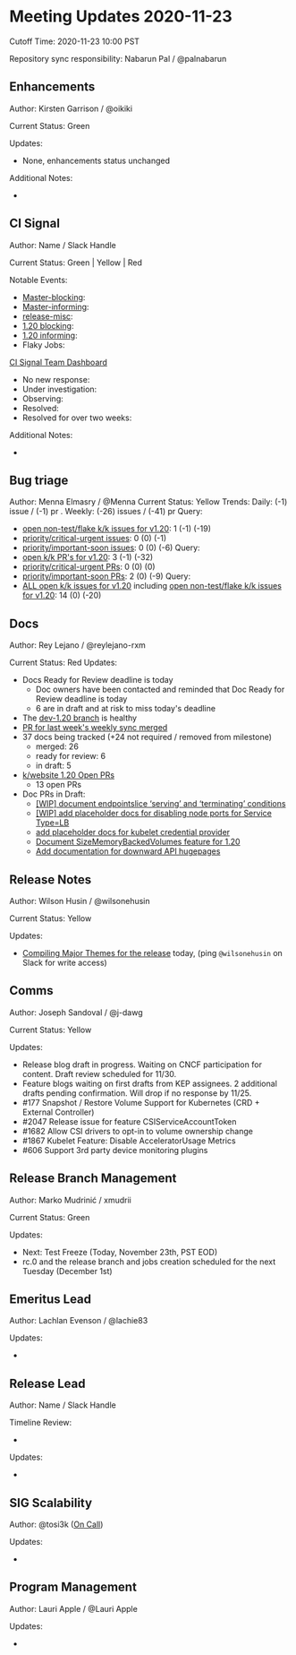# Meeting Updates 2020-11-23

Cutoff Time: 2020-11-23 10:00 PST

Repository sync responsibility: Nabarun Pal / @palnabarun

## Enhancements

Author: Kirsten Garrison / @oikiki

Current Status: Green

Updates:
  - None, enhancements status unchanged

Additional Notes:
  - <!-- ANY ADDITIONAL UPDATE -->

## CI Signal

Author: Name / Slack Handle

Current Status: Green | Yellow | Red

Notable Events:
  - [Master-blocking][ci-signal-master-blocking]:
  - [Master-informing][ci-signal-master-informing]:
  - [release-misc][ci-signal-release-misc]:
  - [1.20 blocking][ci-signal-1.20-blocking]:
  - [1.20 informing][ci-signal-1.20-informing]:
  - Flaky Jobs:

[CI Signal Team Dashboard][ci-signal-team-dashboard]
  - No new response:
  - Under investigation:
  - Observing:
  - Resolved:
  - Resolved for over two weeks:

Additional Notes:
  - <!-- ANY ADDITIONAL UPDATE -->


## Bug triage

Author: Menna Elmasry / @Menna
Current Status: Yellow
Trends: Daily: (-1) issue / (-1) pr . Weekly: (-26) issues / (-41) pr
Query:
  - [open non-test/flake k/k issues for v1.20][bt-issue-1.20-open-kk-non-failing]: 1 (-1) (-19)
  - [priority/critical-urgent issues][bt-issue-1.20-critical-urgent]: 0 (0) (-1)
  - [priority/important-soon issues][bt-issue-1.20-important-soon]: 0 (0) (-6)
Query:
  - [open k/k PR's for v1.20][bt-pr-1.20-open]: 3 (-1) (-32)
  - [priority/critical-urgent PRs][bt-pr-1.20-critical-urgent]: 0 (0) (0)
  - [priority/important-soon PRs][bt-pr-1.20-important-soon]: 2 (0) (-9)
Query:
  - [ALL open k/k issues for v1.20][bt-issue-1.20-all] including [open non-test/flake k/k issues for v1.20][bt-issue-1.20-open-kk-non-failing]: 14 (0) (-20)

## Docs

Author: Rey Lejano / @reylejano-rxm

Current Status: Red
Updates:
  - Docs Ready for Review deadline is today
    - Doc owners have been contacted and reminded that Doc Ready for Review deadline is today
    - 6 are in draft and at risk to miss today's deadline
  - The [dev-1.20 branch](https://github.com/kubernetes/website/pull/24138) is healthy
  - [PR for last week's weekly sync merged](https://github.com/kubernetes/website/pull/25115)
  - 37 docs being tracked (+24 not required / removed from milestone)
    - merged: 26
    - ready for review: 6
    - in draft: 5
  - [k/website 1.20 Open PRs](https://github.com/kubernetes/website/pulls?q=is%3Aopen+is%3Apr+milestone%3A1.20)
    - 13 open PRs
  - Doc PRs in Draft:
    - [[WIP] document endpointslice ‘serving’ and ‘terminating’ conditions](https://github.com/kubernetes/website/pull/24927)
    - [[WIP] add placeholder docs for disabling node ports for Service Type=LB](https://github.com/kubernetes/website/pull/24928)
    - [add placeholder docs for kubelet credential provider](https://github.com/kubernetes/website/pull/24929)
    - [Document SizeMemoryBackedVolumes feature for 1.20](https://github.com/kubernetes/website/pull/24906)
    - [Add documentation for downward API hugepages](https://github.com/kubernetes/website/pull/24904)


## Release Notes

Author: Wilson Husin / @wilsonehusin

Current Status: Yellow

Updates:
  - [Compiling Major Themes for the release](https://docs.google.com/spreadsheets/d/1hNXHjm-RVkvzAY5w8qm7H8J7kJRZtx_5wk2Q_5abOdM/edit?usp=sharing) today, (ping `@wilsonehusin` on Slack for write access)


## Comms

Author: Joseph Sandoval / @j-dawg

Current Status: Yellow

Updates:
  - Release blog draft in progress. Waiting on CNCF participation for content. Draft review scheduled for 11/30.
  - Feature blogs waiting on first drafts from KEP assignees. 2 additional drafts pending confirmation. Will drop if no response by 11/25.
  - #177  Snapshot / Restore Volume Support for Kubernetes (CRD + External Controller)
  - #2047 Release issue for feature CSIServiceAccountToken
  - #1682 Allow CSI drivers to opt-in to volume ownership change
  - #1867 Kubelet Feature: Disable AcceleratorUsage Metrics
  - #606 Support 3rd party device monitoring plugins


## Release Branch Management

Author: Marko Mudrinić / xmudrii

Current Status: Green

Updates:
  - Next: Test Freeze (Today, November 23th, PST EOD)
  - rc.0 and the release branch and jobs creation scheduled for the next Tuesday (December 1st)


## Emeritus Lead

Author: Lachlan Evenson / @lachie83

Updates:
  - <!-- START HERE -->


## Release Lead

Author: Name / Slack Handle

Timeline Review:
  - <!-- Important events in current week -->
Updates:
  - <!-- START HERE -->


## SIG Scalability

Author: @tosi3k ([On Call][scalability-oncall])

Updates:
  - <!-- START HERE -->

## Program Management

Author: Lauri Apple / @Lauri Apple

Updates:
  - <!-- START HERE -->


<!-- References henceforth. Please modify if you see anything out of the place. -->

[enhancements-tracking]: https://bit.ly/k8s-1-20-enhancements
[ci-signal-master-blocking]: https://testgrid.k8s.io/sig-release-master-blocking
[ci-signal-master-informing]: https://testgrid.k8s.io/sig-release-master-informing
[ci-signal-release-misc]: https://testgrid.k8s.io/sig-release-misc
[ci-signal-1.20-blocking]: https://testgrid.k8s.io/sig-release-1.20-blocking
[ci-signal-1.20-informing]: https://testgrid.k8s.io/sig-release-1.20-informing
[ci-signal-team-dashboard]: https://github.com/orgs/kubernetes/projects/11?fullscreen=true
[bt-issue-1.20-open-kk-non-failing]: https://github.com/kubernetes/kubernetes/issues?q=is%3Aopen+milestone%3Av1.20+is%3Aissue+sort%3Aupdated-asc+-label%3Akind%2Ffailing-test+-label%3Akind%2Fflake+
[bt-issue-1.20-critical-urgent]: https://github.com/kubernetes/kubernetes/issues?q=is%3Aopen+milestone%3Av1.20+label%3Apriority%2Fcritical-urgent+is%3Aissue+sort%3Aupdated-asc+-label%3Akind%2Ffailing-test+-label%3Akind%2Fflake+
[bt-issue-1.20-important-soon]: https://github.com/kubernetes/kubernetes/issues?q=is%3Aopen+milestone%3Av1.20+label%3Apriority%2Fimportant-soon+is%3Aissue+sort%3Aupdated-asc+-label%3Akind%2Ffailing-test+-label%3Akind%2Fflake+
[bt-pr-1.20-open]: https://github.com/kubernetes/kubernetes/pulls?q=repo%3Akubernetes%2Fkubernetes+is%3Aopen+milestone%3Av1.20+is%3Apr+sort%3Aupdated-asc+
[bt-pr-1.20-critical-urgent]: https://github.com/kubernetes/kubernetes/pulls?q=repo%3Akubernetes%2Fkubernetes+is%3Aopen+milestone%3Av1.20+is%3Apr+sort%3Aupdated-asc+label%3Apriority%2Fcritical-urgent
[bt-pr-1.20-important-soon]: https://github.com/kubernetes/kubernetes/pulls?q=repo%3Akubernetes%2Fkubernetes+is%3Aopen+milestone%3Av1.20+label%3Apriority%2Fimportant-soon+is%3Apr+sort%3Aupdated-asc+
[bt-issue-1.20-all]: https://github.com/kubernetes/kubernetes/issues?q=repo%3Akubernetes%2Fkubernetes+milestone%3Av1.20+is%3Aissue+is%3Aopen+sort%3Aupdated-asc+
[scalability-oncall]: https://go.k8s.io/oncall
